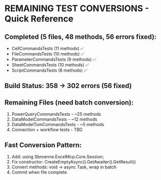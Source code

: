 # REMAINING TEST CONVERSIONS - Quick Reference

## Completed (5 files, 48 methods, 56 errors fixed):
- CellCommandsTests (11 methods) ✅
- FileCommandsTests (10 methods) ✅  
- ParameterCommandsTests (9 methods) ✅
- SheetCommandsTests (10 methods) ✅
- ScriptCommandsTests (8 methods) ✅

## Build Status: 358 → 302 errors (56 fixed)

## Remaining Files (need batch conversion):
1. PowerQueryCommandsTests - ~25 methods
2. DataModelCommandsTests - ~12 methods
3. DataModelTomCommandsTests - ~5 methods
4. Connection + workflow tests - TBD

## Fast Conversion Pattern:
1. Add: using Sbroenne.ExcelMcp.Core.Session;
2. Fix constructor: CreateEmptyAsync().GetAwaiter().GetResult()
3. Convert methods: void → async Task, wrap in batch
4. Commit when file complete
